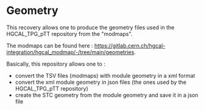 # Geometry

This recovery allows one to produce the geometry files used in the HGCAL_TPG_pTT repository from the "modmaps".

The modmaps can be found here : https://gitlab.cern.ch/hgcal-integration/hgcal_modmap/-/tree/main/geometries.

Basically, this repository allows one to :
- convert the TSV files (modmaps) with module geometry in a xml format
- convert the xml module geometry in json files (the ones used by the HGCAL_TPG_pTT repository)
- create the STC geometry from the module geometry and save it in a json file

